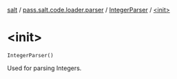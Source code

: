 [salt](../../index.md) / [pass.salt.code.loader.parser](../index.md) / [IntegerParser](index.md) / [&lt;init&gt;](./-init-.md)

# &lt;init&gt;

`IntegerParser()`

Used for parsing Integers.

